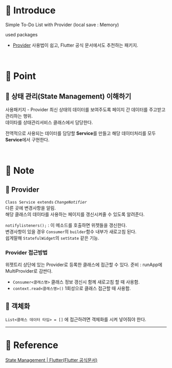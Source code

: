 # 🎯 Introduce

Simple To-Do List
with Provider (local save : Memory)


used packages
- [Provider](https://pub.dev/packages/provider/install)
    사용법이 쉽고, Flutter 공식 문서에서도 추천하는 패키지.

<br>

# 🎯 Point

## 📌 상태 관리(State Management) 이해하기
사용패키지 - Provider
최신 상태의 데이터를 보여주도록 페이지 간 데이터를 주고받고 관리하는 행위.  
데이타를 상태관리서비스 클래스에서 담당한다.  

전역적으로 사용되는 데이터를 담당할 **Service**를 만들고 해당 데이터처리를 모두 **Service**에서 구현한다.

<br>

# 🎯 Note

## 📌 Provider

`Class Service extends` *`ChangeNotifier`*  
다른 곳에 변경사항을 알림.  
해당 클래스의 데이타를 사용하는 페이지를 갱신시켜줄 수 있도록 알려준다.

`notifylisteners();` : 이 메소드를 호출하면 위젯들을 갱신한다.  
변경사항이 있을 경우 `Consumer`의 `builder`함수 내부가 새로고침 된다.  
쉽게말해 `StatefulWidget`의 `setState` 같은 기능.  

### Provider 접근방법

위젯트리 상단에 있는 Provider로 등록한 클래스에 접근할 수 있다.
준비 : runApp에 MultiProvider로 감싼다.

- `Consumer<클래스명>`
    클래스 정보 갱신시 함께 새로고침 할 때 사용함.
- `context.read<클래스명>()`
    1회성으로 클래스 접근할 때 사용함.

## 📌 객체화

`List<클래스 데이터 타입> = []` 에 접근하려면 객체화를 시켜 넣어줘야 한다.

---

# 🎯 Reference

[State Management | Flutter(Flutter 공식문서)](https://docs.flutter.dev/development/data-and-backend/state-mgmt/intro)